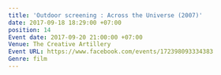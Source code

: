 ```yaml
---
title: 'Outdoor screening : Across the Universe (2007)'
date: 2017-09-18 18:29:00 +07:00
position: 14
Event date: 2017-09-20 21:00:00 +07:00
Venue: The Creative Artillery
Event URL: https://www.facebook.com/events/172398093334383
Genre: film
---
```


